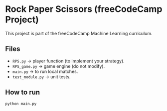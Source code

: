 # Rock Paper Scissors (freeCodeCamp Project)

This project is part of the freeCodeCamp Machine Learning curriculum.

## Files
- `RPS.py` → player function (to implement your strategy).
- `RPS_game.py` → game engine (do not modify).
- `main.py` → to run local matches.
- `test_module.py` → unit tests.

## How to run
```bash
python main.py
